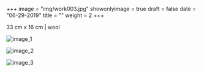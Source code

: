 +++
image = "img/work003.jpg"
showonlyimage = true
draft = false
date = "06-29-2019"
title = ""
weight = 2
+++

33 cm x 16 cm | wool

![image_1][1]

![image_2][2]

![image_3][3]

[1]: /img/work_3/image_1.jpg
[2]: /img/work_3/image_2.jpg
[3]: /img/work_3/image_3.jpg
